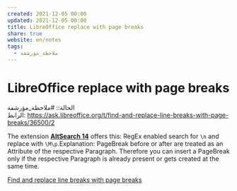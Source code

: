 ```yaml
---  
created: 2021-12-05 00:00  
updated: 2021-12-05 00:00  
title: LibreOffice replace with page breaks  
share: true  
website: en/notes  
tags:  
  - ملاحظة_مؤرشفة  
---  
```

  
  
# LibreOffice replace with page breaks  
  
الحالة:: #ملاحظة_مؤرشفة  
الرابط: https://ask.libreoffice.org/t/find-and-replace-line-breaks-with-page-breaks/36500/2  
  
The extension **[AltSearch 14](https://extensions.libreoffice.org/extensions/alternative-dialog-find-replace-for-writer)** offers this: RegEx enabled search for `\n` and replace with `\M\p`.Explanation: PageBreak before or after are treated as an Attribute of the respective Paragraph. Therefore you can insert a PageBreak only if the respective Paragraph is already present or gets created at the same time.  
  
[Find and replace line breaks with page breaks](https://ask.libreoffice.org/t/find-and-replace-line-breaks-with-page-breaks/36500/2)  
